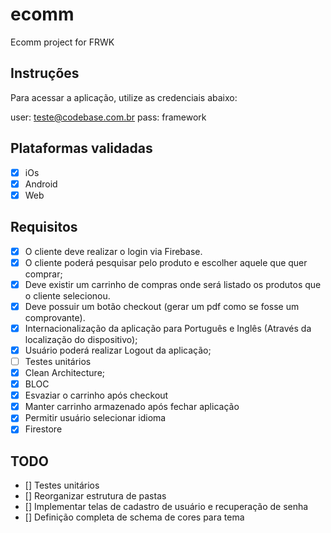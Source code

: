 # ecomm

Ecomm project for FRWK 

## Instruções

Para acessar a aplicação, utilize as credenciais abaixo:

user: teste@codebase.com.br
pass: framework


## Plataformas validadas

 - [x] iOs
 - [x] Android
 - [x] Web

## Requisitos

 - [x] O cliente deve realizar o login via Firebase.
 - [x] O cliente poderá pesquisar pelo produto e escolher aquele que quer comprar;
 - [x] Deve existir um carrinho de compras onde será listado os produtos que o cliente selecionou.
 - [x] Deve possuir um botão checkout (gerar um pdf como se fosse um comprovante).
 - [x] Internacionalização da aplicação para Português e Inglês (Através da localização do dispositivo);
 - [x] Usuário poderá realizar Logout da aplicação;
 - [ ] Testes unitários
 - [x] Clean Architecture;
 - [x] BLOC
 - [x] Esvaziar o carrinho após checkout
 - [x] Manter carrinho armazenado após fechar aplicação
 - [x] Permitir usuário selecionar idioma 
 - [x] Firestore

## TODO

 - [] Testes unitários
 - [] Reorganizar estrutura de pastas 
 - [] Implementar telas de cadastro de usuário e recuperação de senha
 - [] Definição completa de schema de cores para tema



